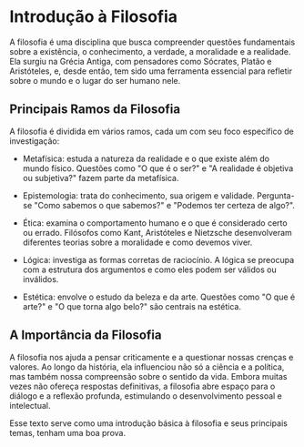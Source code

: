 # Introdução à Filosofia

A filosofia é uma disciplina que busca compreender questões fundamentais sobre a existência, o conhecimento, a verdade, a moralidade e a realidade. Ela surgiu na Grécia Antiga, com pensadores como Sócrates, Platão e Aristóteles, e, desde então, tem sido uma ferramenta essencial para refletir sobre o mundo e o lugar do ser humano nele.

## Principais Ramos da Filosofia

A filosofia é dividida em vários ramos, cada um com seu foco específico de investigação:

- Metafísica: estuda a natureza da realidade e o que existe além do mundo físico. Questões como "O que é o ser?" e "A realidade é objetiva ou subjetiva?" fazem parte da metafísica.

- Epistemologia: trata do conhecimento, sua origem e validade. Pergunta-se "Como sabemos o que sabemos?" e "Podemos ter certeza de algo?".

- Ética: examina o comportamento humano e o que é considerado certo ou errado. Filósofos como Kant, Aristóteles e Nietzsche desenvolveram diferentes teorias sobre a moralidade e como devemos viver.

- Lógica: investiga as formas corretas de raciocínio. A lógica se preocupa com a estrutura dos argumentos e como eles podem ser válidos ou inválidos.

- Estética: envolve o estudo da beleza e da arte. Questões como "O que é arte?" e "O que torna algo belo?" são centrais na estética.

## A Importância da Filosofia

A filosofia nos ajuda a pensar criticamente e a questionar nossas crenças e valores. Ao longo da história, ela influenciou não só a ciência e a política, mas também nossa compreensão sobre o sentido da vida. Embora muitas vezes não ofereça respostas definitivas, a filosofia abre espaço para o diálogo e a reflexão profunda, estimulando o desenvolvimento pessoal e intelectual.

Esse texto serve como uma introdução básica à filosofia e seus principais temas, tenham uma boa prova.
